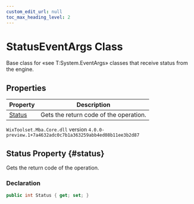 ```yaml
---
custom_edit_url: null
toc_max_heading_level: 2
---
```

# StatusEventArgs Class
Base class for «see T:System.EventArgs» classes that receive status from the engine.
## Properties
| Property | Description |
| ------ | ----------- |
| [Status](#status) | Gets the return code of the operation. |
`WixToolset.Mba.Core.dll` version `4.0.0-preview.1+7a4632adc0c7b1a363259abb4ed08b11ee3b2d87`
## Status Property {#status}
Gets the return code of the operation.
### Declaration
```cs
public int Status { get; set; } 
```

